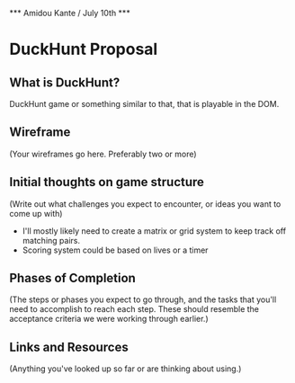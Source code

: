 *** Amidou Kante / July 10th ***

# DuckHunt Proposal
 
## What is DuckHunt?

DuckHunt game or something similar to that, that is playable in the DOM. 

## Wireframe

(Your wireframes go here. Preferably two or more)

## Initial thoughts on game structure

(Write out what challenges you expect to encounter, or ideas you want to come up with)
- I'll mostly likely need to create a matrix or grid system to keep track off matching pairs.
- Scoring system could be based on lives or a timer 

## Phases of Completion

(The steps or phases you expect to go through, and the tasks that you'll need to accomplish to reach each step. These should resemble the acceptance criteria we were working through earlier.)

## Links and Resources

(Anything you've looked up so far or are thinking about using.)